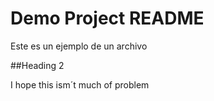 # Demo Project README
Este es un ejemplo de un archivo

##Heading 2

I hope this ism´t much of problem

